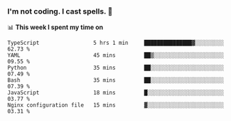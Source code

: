 ### I'm not coding. I cast spells. 🎩

📊 **This week I spent my time on**
<!--START_SECTION:waka-->

```text
TypeScript                 5 hrs 1 min     ███████████████▓░░░░░░░░░   62.73 %
YAML                       45 mins         ██▒░░░░░░░░░░░░░░░░░░░░░░   09.55 %
Python                     35 mins         ██░░░░░░░░░░░░░░░░░░░░░░░   07.49 %
Bash                       35 mins         ██░░░░░░░░░░░░░░░░░░░░░░░   07.39 %
JavaScript                 18 mins         █░░░░░░░░░░░░░░░░░░░░░░░░   03.77 %
Nginx configuration file   15 mins         ▓░░░░░░░░░░░░░░░░░░░░░░░░   03.31 %
```

<!--END_SECTION:waka-->
